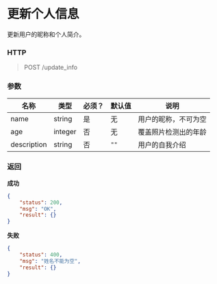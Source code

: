 # 更新个人信息

更新用户的昵称和个人简介。



### HTTP

> POST /update_info



### 参数

| 名称        | 类型   | 必须？ | 默认值 | 说明                 |
| ----------- | ------ | ------ | ------ | -------------------- |
| name        | string | 是     | 无     | 用户的昵称，不可为空 |
| age         | integer | 否    | 无     | 覆盖照片检测出的年龄 |
| description | string | 否     | `""`   | 用户的自我介绍       |



### 返回

**成功**

```json
{
    "status": 200,
    "msg": "OK",
    "result": {}
}
```



**失败**

```json
{
    "status": 400,
    "msg": "姓名不能为空",
    "result": {}
}
```


